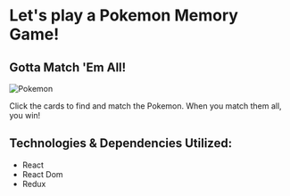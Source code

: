 # Let's play a Pokemon Memory Game!
## Gotta Match 'Em All!

![Pokemon](https://images-wixmp-ed30a86b8c4ca887773594c2.wixmp.com/f/7f96f370-eb51-4aaf-b415-276b6c86a20b/d6bjw8r-54c513ea-e1dc-427d-8c47-9ef2175718ad.png?token=eyJ0eXAiOiJKV1QiLCJhbGciOiJIUzI1NiJ9.eyJzdWIiOiJ1cm46YXBwOjdlMGQxODg5ODIyNjQzNzNhNWYwZDQxNWVhMGQyNmUwIiwiaXNzIjoidXJuOmFwcDo3ZTBkMTg4OTgyMjY0MzczYTVmMGQ0MTVlYTBkMjZlMCIsIm9iaiI6W1t7InBhdGgiOiJcL2ZcLzdmOTZmMzcwLWViNTEtNGFhZi1iNDE1LTI3NmI2Yzg2YTIwYlwvZDZianc4ci01NGM1MTNlYS1lMWRjLTQyN2QtOGM0Ny05ZWYyMTc1NzE4YWQucG5nIn1dXSwiYXVkIjpbInVybjpzZXJ2aWNlOmZpbGUuZG93bmxvYWQiXX0.dwPe5TGAf7BxKGsaO3DhPpB3hsmMCzkNv2EHkzT0PQY)

Click the cards to find and match the Pokemon. When you match them all, you win!


## Technologies & Dependencies Utilized:

* React
* React Dom
* Redux
